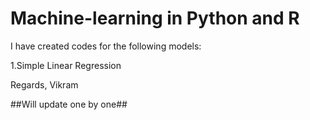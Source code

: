 # Machine-learning in Python and R

I have created codes for the following models:

1.Simple Linear Regression

Regards,
Vikram

##Will update one by one##
